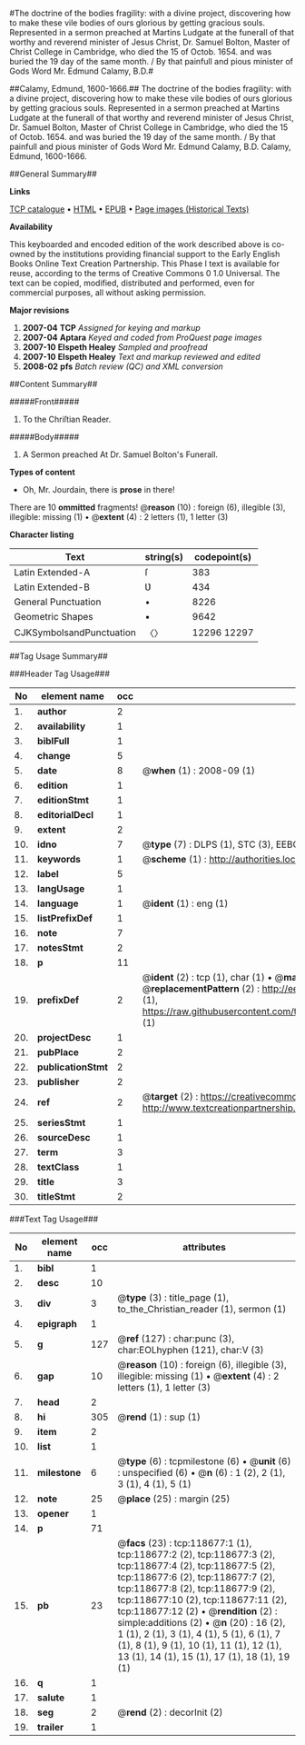 #The doctrine of the bodies fragility: with a divine project, discovering how to make these vile bodies of ours glorious by getting gracious souls. Represented in a sermon preached at Martins Ludgate at the funerall of that worthy and reverend minister of Jesus Christ, Dr. Samuel Bolton, Master of Christ College in Cambridge, who died the 15 of Octob. 1654. and was buried the 19 day of the same month. / By that painfull and pious minister of Gods Word Mr. Edmund Calamy, B.D.#

##Calamy, Edmund, 1600-1666.##
The doctrine of the bodies fragility: with a divine project, discovering how to make these vile bodies of ours glorious by getting gracious souls. Represented in a sermon preached at Martins Ludgate at the funerall of that worthy and reverend minister of Jesus Christ, Dr. Samuel Bolton, Master of Christ College in Cambridge, who died the 15 of Octob. 1654. and was buried the 19 day of the same month. / By that painfull and pious minister of Gods Word Mr. Edmund Calamy, B.D.
Calamy, Edmund, 1600-1666.

##General Summary##

**Links**

[TCP catalogue](http://www.ota.ox.ac.uk/tcp/)  • 
[HTML](http://tei.it.ox.ac.uk/tcp/Texts-HTML/free/A78/A78767.html)  • 
[EPUB](http://tei.it.ox.ac.uk/tcp/Texts-EPUB/free/A78/A78767.epub) • 
[Page images (Historical Texts)](https://data.historicaltexts.jisc.ac.uk/view?pubId=eebo-99866405e&pageId=eebo-99866405e-118677-1)

**Availability**

This keyboarded and encoded edition of the
	       work described above is co-owned by the institutions
	       providing financial support to the Early English Books
	       Online Text Creation Partnership. This Phase I text is
	       available for reuse, according to the terms of Creative
	       Commons 0 1.0 Universal. The text can be copied,
	       modified, distributed and performed, even for
	       commercial purposes, all without asking permission.

**Major revisions**

1. __2007-04__ __TCP__ *Assigned for keying and markup*
1. __2007-04__ __Aptara__ *Keyed and coded from ProQuest page images*
1. __2007-10__ __Elspeth Healey__ *Sampled and proofread*
1. __2007-10__ __Elspeth Healey__ *Text and markup reviewed and edited*
1. __2008-02__ __pfs__ *Batch review (QC) and XML conversion*

##Content Summary##

#####Front#####

1. To the Chriſtian Reader.

#####Body#####

1. A Sermon preached
At Dr. Samuel Bolton's Funerall.

**Types of content**

  * Oh, Mr. Jourdain, there is **prose** in there!

There are 10 **ommitted** fragments! 
 @__reason__ (10) : foreign (6), illegible (3), illegible: missing (1)  •  @__extent__ (4) : 2 letters (1), 1 letter (3)

**Character listing**


|Text|string(s)|codepoint(s)|
|---|---|---|
|Latin Extended-A|ſ|383|
|Latin Extended-B|Ʋ|434|
|General Punctuation|•|8226|
|Geometric Shapes|▪|9642|
|CJKSymbolsandPunctuation|〈〉|12296 12297|

##Tag Usage Summary##

###Header Tag Usage###

|No|element name|occ|attributes|
|---|---|---|---|
|1.|__author__|2||
|2.|__availability__|1||
|3.|__biblFull__|1||
|4.|__change__|5||
|5.|__date__|8| @__when__ (1) : 2008-09 (1)|
|6.|__edition__|1||
|7.|__editionStmt__|1||
|8.|__editorialDecl__|1||
|9.|__extent__|2||
|10.|__idno__|7| @__type__ (7) : DLPS (1), STC (3), EEBO-CITATION (1), PROQUEST (1), VID (1)|
|11.|__keywords__|1| @__scheme__ (1) : http://authorities.loc.gov/ (1)|
|12.|__label__|5||
|13.|__langUsage__|1||
|14.|__language__|1| @__ident__ (1) : eng (1)|
|15.|__listPrefixDef__|1||
|16.|__note__|7||
|17.|__notesStmt__|2||
|18.|__p__|11||
|19.|__prefixDef__|2| @__ident__ (2) : tcp (1), char (1)  •  @__matchPattern__ (2) : ([0-9\-]+):([0-9IVX]+) (1), (.+) (1)  •  @__replacementPattern__ (2) : http://eebo.chadwyck.com/downloadtiff?vid=$1&page=$2 (1), https://raw.githubusercontent.com/textcreationpartnership/Texts/master/tcpchars.xml#$1 (1)|
|20.|__projectDesc__|1||
|21.|__pubPlace__|2||
|22.|__publicationStmt__|2||
|23.|__publisher__|2||
|24.|__ref__|2| @__target__ (2) : https://creativecommons.org/publicdomain/zero/1.0/ (1), http://www.textcreationpartnership.org/docs/. (1)|
|25.|__seriesStmt__|1||
|26.|__sourceDesc__|1||
|27.|__term__|3||
|28.|__textClass__|1||
|29.|__title__|3||
|30.|__titleStmt__|2||


###Text Tag Usage###

|No|element name|occ|attributes|
|---|---|---|---|
|1.|__bibl__|1||
|2.|__desc__|10||
|3.|__div__|3| @__type__ (3) : title_page (1), to_the_Christian_reader (1), sermon (1)|
|4.|__epigraph__|1||
|5.|__g__|127| @__ref__ (127) : char:punc (3), char:EOLhyphen (121), char:V (3)|
|6.|__gap__|10| @__reason__ (10) : foreign (6), illegible (3), illegible: missing (1)  •  @__extent__ (4) : 2 letters (1), 1 letter (3)|
|7.|__head__|2||
|8.|__hi__|305| @__rend__ (1) : sup (1)|
|9.|__item__|2||
|10.|__list__|1||
|11.|__milestone__|6| @__type__ (6) : tcpmilestone (6)  •  @__unit__ (6) : unspecified (6)  •  @__n__ (6) : 1 (2), 2 (1), 3 (1), 4 (1), 5 (1)|
|12.|__note__|25| @__place__ (25) : margin (25)|
|13.|__opener__|1||
|14.|__p__|71||
|15.|__pb__|23| @__facs__ (23) : tcp:118677:1 (1), tcp:118677:2 (2), tcp:118677:3 (2), tcp:118677:4 (2), tcp:118677:5 (2), tcp:118677:6 (2), tcp:118677:7 (2), tcp:118677:8 (2), tcp:118677:9 (2), tcp:118677:10 (2), tcp:118677:11 (2), tcp:118677:12 (2)  •  @__rendition__ (2) : simple:additions (2)  •  @__n__ (20) : 16 (2), 1 (1), 2 (1), 3 (1), 4 (1), 5 (1), 6 (1), 7 (1), 8 (1), 9 (1), 10 (1), 11 (1), 12 (1), 13 (1), 14 (1), 15 (1), 17 (1), 18 (1), 19 (1)|
|16.|__q__|1||
|17.|__salute__|1||
|18.|__seg__|2| @__rend__ (2) : decorInit (2)|
|19.|__trailer__|1||
